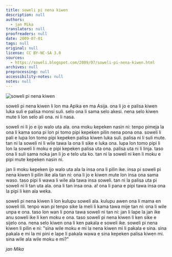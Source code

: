 ```yaml
---
title: soweli pi nena kiwen
description: null
authors:
  - jan Mika
translators: null
proofreaders: null
date: 2009-07-01
tags: null
original: null
license: CC BY-NC-SA 3.0
sources:
  - https://soweli.blogspot.com/2009/07/soweli-pi-nena-kiwen.html
archives: null
preprocessing: null
accessibility-notes: null
notes: null
---
```


<!-- "Scaly Anteater" by David Brosard (https://www.flickr.com/photos/string_bass_dave/8152835443/). CC BY-SA 2.0. -->
![soweli pi nena kiwen](https://live.staticflickr.com/65535/8152835443_10cb8b3fe8_4k.jpg)

soweli pi nena kiwen li lon ma Apika en ma Asija. ona li jo e palisa kiwen luka suli e palisa monsi suli. selo ona li sama selo akesi. nena selo kiwen mute li lon selo ali ona. ni li nasa.

soweli ni li jo e ijo walo uta ala. ona moku kepeken nasin ni: tenpo pimeja la ona li kama sona pi lon pi tomo pipi kepeken pilin nena pona ona. soweli li pali e lupa lon tomo pipi kepeken palisa kiwen luka suli. palisa ni li suli mute. tan ni la soweli ni li wile tawa la ona li sike e luka ona. lupa lon tomo pipi li lon la soweli li moku e pipi kepeken palisa uta ona. palisa uta ni li linja. taso ona li suli sama noka jan li jo e telo uta ko. tan ni la soweli ni ken li moku e pipi mute kepeken nasin ni.

jan li moku kepeken ijo walo uta ala la insa ona li pilin ike. insa pi soweli pi nena kiwen li pilin ike ala tan ni: ona li jo e kiwen mute lon insa ona sama waso. taso pipi li wawa li wile ala tawa insa soweli. tan ni la palisa uta pi soweli ni li tan uta ala. ona li tan insa ona. a! ona li pana e pipi tawa insa ona la pipi li ken ala weka.

soweli pi nena kiwen li lon kulupu soweli ala. kulupu awen ona li mama en soweli lili. tenpo wan pi tenpo sike la meli li kama tawa mije tan ni: ona li wile unpa e ona. taso lon wan li pona tawa soweli ni tan ni: jan li lape la jan ike anu soweli ike li ken moku e ona. taso soweli pi nena kiwen li ken sike e sijelo ona. nena selo kiwen ona li ken pakala e soweli ike. soweli pi nena kiwen li pilin e ni: "sina wile moku e mi la nena kiwen mi li pakala e sina. sina pakala e mi la mi pini e lape li pakala wawa e sina kepeken palisa kiwen mi. sina wile ala wile moku e mi?"

*jan Mika*
